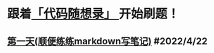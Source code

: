 # 跟着[「代码随想录」 ](https://github.com/youngyangyang04/leetcode-master)开始刷题！
## [第一天(顺便练练markdown写笔记)](./notes/第一天.md) #2022/4/22
